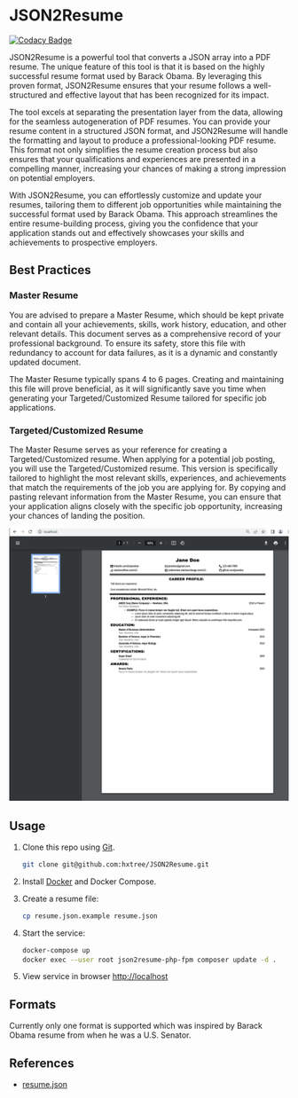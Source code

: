 # JSON2Resume

[![Codacy Badge](https://api.codacy.com/project/badge/Grade/d96205a06e2a45838b782cc23b07ea95)](https://app.codacy.com/gh/hxtree/JSON2Resume/)

JSON2Resume is a powerful tool that converts a JSON array into a PDF resume. The unique feature of this tool is that it is based on the highly successful resume format used by Barack Obama. By leveraging this proven format, JSON2Resume ensures that your resume follows a well-structured and effective layout that has been recognized for its impact.

The tool excels at separating the presentation layer from the data, allowing for the seamless autogeneration of PDF resumes. You can provide your resume content in a structured JSON format, and JSON2Resume will handle the formatting and layout to produce a professional-looking PDF resume. This format not only simplifies the resume creation process but also ensures that your qualifications and experiences are presented in a compelling manner, increasing your chances of making a strong impression on potential employers.

With JSON2Resume, you can effortlessly customize and update your resumes, tailoring them to different job opportunities while maintaining the successful format used by Barack Obama. This approach streamlines the entire resume-building process, giving you the confidence that your application stands out and effectively showcases your skills and achievements to prospective employers.

## Best Practices 

### Master Resume

You are advised to prepare a Master Resume, which should be kept private and contain all your achievements, skills, work history, education, and other relevant details. This document serves as a comprehensive record of your professional background. To ensure its safety, store this file with redundancy to account for data failures, as it is a dynamic and constantly updated document.

The Master Resume typically spans 4 to 6 pages. Creating and maintaining this file will prove beneficial, as it will significantly save you time when generating your Targeted/Customized Resume tailored for specific job applications.

### Targeted/Customized Resume

The Master Resume serves as your reference for creating a Targeted/Customized resume. When applying for a potential job posting, you will use the Targeted/Customized resume. This version is specifically tailored to highlight the most relevant skills, experiences, and achievements that match the requirements of the job you are applying for. By copying and pasting relevant information from the Master Resume, you can ensure that your application aligns closely with the specific job opportunity, increasing your chances of landing the position.

![Resume Example](https://github.com/hxtree/JSON2Resume/raw/master/docs/example.png "Screenshot")

## Usage

1. Clone this repo using [Git](https://git-scm.com/downloads).
    ```bash
    git clone git@github.com:hxtree/JSON2Resume.git
    ```

2. Install [Docker](https://docs.docker.com/get-docker/) and Docker Compose.

3. Create a resume file:

    ```bash
    cp resume.json.example resume.json
    ```

4. Start the service:

    ```bash
    docker-compose up
    docker exec --user root json2resume-php-fpm composer update -d .
    ```

5. View service in browser [http://localhost](http://localhost)

## Formats

Currently only one format is supported which was inspired by Barack Obama resume from when he was a U.S. Senator.

## References

- [resume.json](https://gist.github.com/hxtree/6a0990af34040740ae7f5bd290814dd6)
